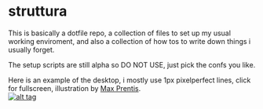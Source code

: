 struttura
==============
This is basically a dotfile repo, a collection of files to set up my usual working enviroment, and also a collection of how tos to write down things i usually forget. 
   
The setup scripts are still alpha so DO NOT USE, just pick the confs you like.   

Here is an example of the desktop, i mostly use 1px pixelperfect lines, click for fullscreen, illustration by [Max Prentis](http://maxprentisvisual.tumblr.com/).   
[![alt tag](https://github.com/npisanti/struttura/blob/master/screenshot.jpg)](https://raw.githubusercontent.com/npisanti/struttura/master/screenshot.jpg)
